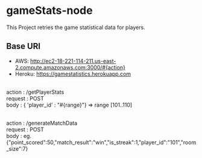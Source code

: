 # gameStats-node
This Project retries the game statistical data for players.
## Base URl 
- AWS: http://ec2-18-221-114-211.us-east-2.compute.amazonaws.com:3000/#{action}
- Heroku: https://gamestatistics.herokuapp.com

<br/> action : /getPlayerStats
<br/> request : POST 
<br/> body :  { 'player_id' : "#{range}"}  => range [101..110]

<br/> action : /generateMatchData
<br/> request : POST
<br/> body : eg. {"point_scored":50,"match_result":"win","is_streak":1,"player_id":"101","room_size":7}
